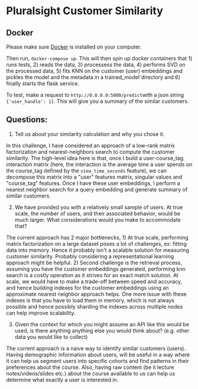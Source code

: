 # Pluralsight Customer Similarity

## Docker

Please make sure [Docker](https://docs.docker.com/) is installed on your computer.

Then run, `docker-compose up`. This will then spin up docker containers that 1) runs tests, 2) reads the data, 3) processess the data, 4) performs SVD on the processed data, 5) fits KNN on the customer (user) embeddings and pickles the model and the metadata in a trained_model`directory and 6) finally starts the flask service.

To test, make a request to `http://0.0.0.0:5000/predict`with a json string `{'user_handle': 1}`. This will give you a summary of the similar customers.

## Questions:

1) Tell us about your similarity calculation and why you chose it.

In this challenge, I have considered an approach of a low-rank matrix factorization and nearest-neighbors search to compute the customer similarity. The high-level idea here is that, once I build a user-course_tag interaction matrix (here, the interaction is the average time a user spends on the course_tag defined by the `view_time_seconds` feature), we can decompose this matrix into a "user" features matrix, singular values and "course_tag" features.
Once I have these user embeddings, I perform a nearest neighbor search for a query embedding and generate summary of similar customers.

2) We have provided you with a relatively small sample of users. At true scale, the
number of users, and their associated behavior, would be much larger. What
considerations would you make to accommodate that?

The current approach has 2 major bottlenecks, 1) At true scale, performing matrix factorization on a large dataset poses a lot of challenges, ex: fitting data into memory. Hence it probably isn't a scalable solution for measuring customer similarity. Probably considering a representational learning approach might be helpful. 2) Second challenge is the retrieval process, assuming you have the customer embeddings generated, performing knn search is a costly operation as it strives for an exact match solution. At scale, we would have to make a trade-off between speed and accuracy, and hence building indexes for the customer embeddings using an approximate nearest neighbor approach helps. One more issue with these indexes is that you have to load them in memory, which is not always possible and hence possibly sharding the indexes across multiple nodes can help improve scalability.

3) Given the context for which you might assume an API like this would be used, is
there anything anything else you would think about? (e.g. other data you would
like to collect)

The current approach is a naive way to identify similar customers (users). Having demographic information about users, will be useful in a way where it can help us segment users into specific cohorts and find patterns in their preferences about the course. Also, having raw content (be it lecture notes/videos/slides etc.) about the course available to us can help us determine what exactly a user is interested in.
